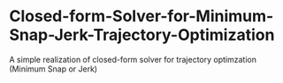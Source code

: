 # Closed-form-Solver-for-Minimum-Snap-Jerk-Trajectory-Optimization
A simple realization of closed-form solver for trajectory optimzation (Minimum Snap or Jerk)
